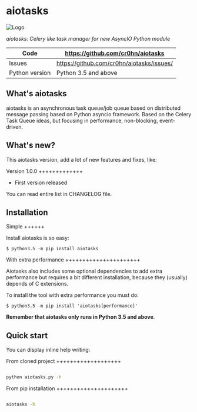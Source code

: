 aiotasks
========

![Logo](doc/source/_static/logo.jpg)

*aiotasks: Celery like task manager for new AsyncIO Python module*

Code | https://github.com/cr0hn/aiotasks
---- | ----------------------------------------------
Issues | https://github.com/cr0hn/aiotasks/issues/
Python version | Python 3.5 and above

What's aiotasks
---------------

aiotasks is an asynchronous task queue/job queue based on distributed message passing based on Python asyncio framework. Based on the Celery Task Queue ideas, but focusing in performance, non-blocking, event-driven.

What's new?
-----------

This aiotasks version, add a lot of new features and fixes, like:

Version 1.0.0
+++++++++++++

- First version released

You can read entire list in CHANGELOG file.

Installation
------------

Simple
++++++

Install aiotasks is so easy:

```
$ python3.5 -m pip install aiotasks
```

With extra performance
++++++++++++++++++++++

Aiotasks also includes some optional dependencies to add extra performance but requires a bit different installation, because they (usually) depends of C extensions.

To install the tool with extra performance you must do:

```
$ python3.5 -m pip install 'aiotasks[performance]'
```

**Remember that aiotasks only runs in Python 3.5 and above**.

Quick start
-----------

You can display inline help writing:

From cloned project
+++++++++++++++++++

```bash

python aiotasks.py -h
```

From pip installation
+++++++++++++++++++++

```bash

aiotasks -h
```